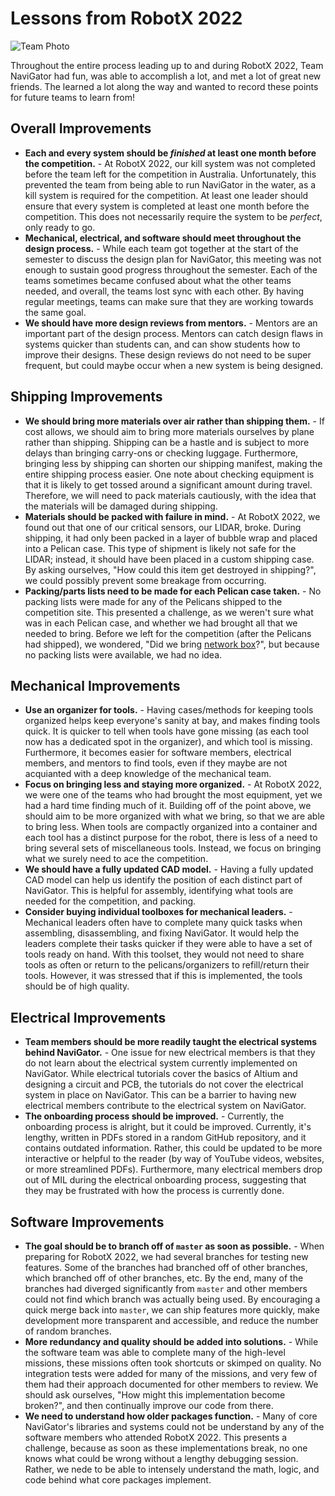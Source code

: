 # Lessons from RobotX 2022

![Team Photo](/navigator/robotx2022_team_photo.jpg)

Throughout the entire process leading up to and during RobotX 2022, Team
NaviGator had fun, was able to accomplish a lot, and met a lot of great new
friends. The learned a lot along the way and wanted to record these points for
future teams to learn from!

## Overall Improvements

* **Each and every system should be _finished_ at least one month before the
  competition.** - At RobotX 2022, our kill system was not completed before the
  team left for the competition in Australia. Unfortunately, this prevented the
  team from being able to run NaviGator in the water, as a kill system is
  required for the competition. At least one leader should ensure that every
  system is completed at least one month before the competition. This does not
  necessarily require the system to be _perfect_, only ready to go.
* **Mechanical, electrical, and software should meet throughout the design
  process.** - While each team got together at the start of the semester to
  discuss the design plan for NaviGator, this meeting was not enough to sustain
  good progress throughout the semester. Each of the teams sometimes became
  confused about what the other teams needed, and overall, the teams lost sync
  with each other. By having regular meetings, teams can make sure that they
  are working towards the same goal.
* **We should have more design reviews from mentors.** - Mentors are an important
  part of the design process. Mentors can catch design flaws in systems quicker
  than students can, and can show students how to improve their designs. These
  design reviews do not need to be super frequent, but could maybe occur when a
  new system is being designed.

## Shipping Improvements

* **We should bring more materials over air rather than shipping them.** - If
  cost allows, we should aim to bring more materials ourselves by plane rather
  than shipping. Shipping can be a hastle and is subject to more delays than
  bringing carry-ons or checking luggage. Furthermore, bringing less by
  shipping can shorten our shipping manifest, making the entire shipping
  process easier. One note about checking equipment is that it is likely to get
  tossed around a significant amount during travel. Therefore, we will need to
  pack materials cautiously, with the idea that the materials will be damaged
  during shipping.
* **Materials should be packed with failure in mind.** - At RobotX 2022, we
  found out that one of our critical sensors, our LIDAR, broke. During
  shipping, it had only been packed in a layer of bubble wrap and placed into a
  Pelican case. This type of shipment is likely not safe for the LIDAR;
  instead, it should have been placed in a custom shipping case. By asking
  ourselves, "How could this item get destroyed in shipping?", we could
  possibly prevent some breakage from occurring.
* **Packing/parts lists need to be made for each Pelican case taken.** - No
  packing lists were made for any of the Pelicans shipped to the competition
  site. This presented a challenge, as we weren't sure what was in each Pelican
  case, and whether we had brought all that we needed to bring. Before we left
  for the competition (after the Pelicans had shipped), we wondered, "Did we
  bring [network box](/infrastructure/network_box.rst)?", but because no
  packing lists were available, we had no idea.

## Mechanical Improvements

* **Use an organizer for tools.** - Having cases/methods for keeping tools
  organized helps keep everyone's sanity at bay, and makes finding tools quick.
  It is quicker to tell when tools have gone missing (as each tool now has a
  dedicated spot in the organizer), and which tool is missing. Furthermore, it
  becomes easier for software members, electrical members, and mentors to find
  tools, even if they maybe are not acquianted with a deep knowledge of the
  mechanical team.
* **Focus on bringing less and staying more organized.** - At RobotX 2022, we
  were one of the teams who had brought the most equipment, yet we had a hard
  time finding much of it. Building off of the point above, we should aim to be
  more organized with what we bring, so that we are able to bring less. When
  tools are compactly organized into a container and each tool has a distinct
  purpose for the robot, there is less of a need to bring several sets of
  miscellaneous tools. Instead, we focus on bringing what we surely need to ace
  the competition.
* **We should have a fully updated CAD model.** - Having a fully updated CAD
  model can help us identify the position of each distinct part of NaviGator.
  This is helpful for assembly, identifying what tools are needed for the
  competition, and packing.
* **Consider buying individual toolboxes for mechanical leaders.** - Mechanical
  leaders often have to complete many quick tasks when assembling,
  disassembling, and fixing NaviGator. It would help the leaders complete their
  tasks quicker if they were able to have a set of tools ready on hand. With
  this toolset, they would not need to share tools as often or return to the
  pelicans/organizers to refill/return their tools. However, it was stressed
  that if this is implemented, the tools should be of high quality.

## Electrical Improvements

* **Team members should be more readily taught the electrical systems behind
  NaviGator.** - One issue for new electrical members is that they do not learn
  about the electrical system currently implemented on NaviGator. While
  electrical tutorials cover the basics of Altium and designing a circuit and
  PCB, the tutorials do not cover the electrical system in place on NaviGator.
  This can be a barrier to having new electrical members contribute to the
  electrical system on NaviGator.
* **The onboarding process should be improved.** - Currently, the onboarding
  process is alright, but it could be improved. Currently, it's lengthy,
  written in PDFs stored in a random GitHub repository, and it contains outdated
  information. Rather, this could be updated to be more interactive or helpful
  to the reader (by way of YouTube videos, websites, or more streamlined PDFs).
  Furthermore, many electrical members drop out of MIL during the electrical
  onboarding process, suggesting that they may be frustrated with how the
  process is currently done.

## Software Improvements

* **The goal should be to branch off of `master` as soon as possible.** - When
  preparing for RobotX 2022, we had several branches for testing new features.
  Some of the branches had branched off of other branches, which branched off
  of other branches, etc. By the end, many of the branches had diverged
  significantly from `master` and other members could not find which branch was
  actually being used. By encouraging a quick merge back into `master`, we can
  ship features more quickly, make development more transparent and accessible,
  and reduce the number of random branches.
* **More redundancy and quality should be added into solutions.** - While the
  software team was able to complete many of the high-level missions, these
  missions often took shortcuts or skimped on quality. No integration tests
  were added for many of the missions, and very few of them had their approach
  documented for other members to review. We should ask ourselves, "How might
  this implementation become broken?", and then continually improve our code
  from there.
* **We need to understand how older packages function.** - Many of core
  NaviGator's libraries and systems could not be understand by any of the
  software members who attended RobotX 2022. This presents a challenge, because
  as soon as these implementations break, no one knows what could be wrong
  without a lengthy debugging session. Rather, we nede to be able to intensely
  understand the math, logic, and code behind what core packages implement.
